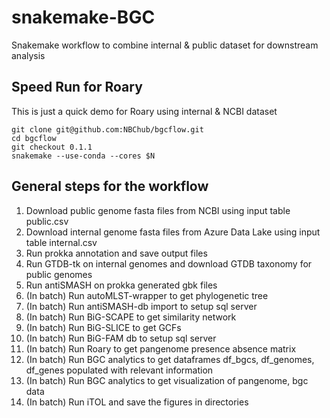 # snakemake-BGC
Snakemake workflow to combine internal &amp; public dataset for downstream analysis

## Speed Run for Roary
This is just a quick demo for Roary using internal & NCBI dataset
```
git clone git@github.com:NBChub/bgcflow.git
cd bgcflow
git checkout 0.1.1
snakemake --use-conda --cores $N
```

## General steps for the workflow
1. Download public genome fasta files from NCBI using input table public.csv 
2. Download internal genome fasta files from Azure Data Lake using input table internal.csv
3. Run prokka annotation and save output files
4. Run GTDB-tk on internal genomes and download GTDB taxonomy for public genomes
5. Run antiSMASH on prokka generated gbk files
6. (In batch) Run autoMLST-wrapper to get phylogenetic tree
7. (In batch) Run antiSMASH-db import to setup sql server
8. (In batch) Run BiG-SCAPE to get similarity network
9. (In batch) Run BiG-SLICE to get GCFs
10. (In batch) Run BiG-FAM db to setup sql server
11. (In batch) Run Roary to get pangenome presence absence matrix
12. (In batch) Run BGC analytics to get dataframes df_bgcs, df_genomes, df_genes populated with relevant information
13. (In batch) Run BGC analytics to get visualization of pangenome, bgc data
14. (In batch) Run iTOL and save the figures in directories
